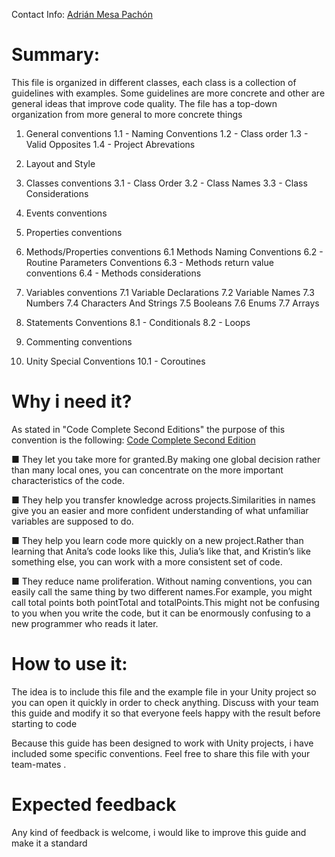 Contact Info: [Adrián Mesa Pachón](https://www.linkedin.com/in/adrianmesa/)

# Summary:
 This file is organized in different classes, each class is a collection of guidelines with examples.
 Some guidelines are more concrete and other are general ideas that improve code quality.
The file has a top-down organization from more general to more concrete things

1. General conventions
1.1 - Naming Conventions
1.2 - Class order
1.3 - Valid Opposites
1.4 - Project Abrevations

2. Layout and Style

3. Classes conventions
3.1 - Class Order
3.2 - Class Names
3.3 - Class Considerations

4. Events conventions

5. Properties conventions

6. Methods/Properties conventions
6.1 Methods Naming Conventions
6.2 - Routine Parameters Conventions
6.3 - Methods return value conventions
6.4 - Methods considerations


7. Variables conventions
7.1 Variable Declarations
7.2 Variable Names
7.3 Numbers
7.4 Characters And Strings
7.5 Booleans
7.6 Enums
7.7 Arrays

8. Statements Conventions
8.1 - Conditionals
8.2 - Loops

9. Commenting conventions

10. Unity Special Conventions
10.1 - Coroutines

# Why i need it?
As stated in "Code Complete Second Editions" the purpose of this convention is the following:
[Code Complete Second Edition](https://www.amazon.com/Code-Complete-Practical-Handbook-Construction/dp/0735619670)

 ■ They let you take more for granted.By making one global decision rather than
 many local ones, you can concentrate on the more important characteristics of
 the code.

 ■ They help you transfer knowledge across projects.Similarities in names give you
 an easier and more confident understanding of what unfamiliar variables are
 supposed to do.

 ■ They help you learn code more quickly on a new project.Rather than learning
 that Anita’s code looks like this, Julia’s like that, and Kristin’s like something
 else, you can work with a more consistent set of code.

 ■ They reduce name proliferation. Without naming conventions, you can easily
 call the same thing by two different names.For example, you might call total
 points both pointTotal and totalPoints.This might not be confusing to you when
 you write the code, but it can be enormously confusing to a new programmer
 who reads it later.

# How to use it:
The idea is to include this file and the example file in your Unity project so you can open it quickly in order to check anything.
Discuss with your team this guide and modify it so that everyone feels happy with the result before starting to code

Because this guide has been designed to work with Unity projects, i have included some specific conventions.
Feel free to share this file with your team-mates .

# Expected feedback
Any kind of feedback is welcome, i would like to improve this guide and make it a standard
